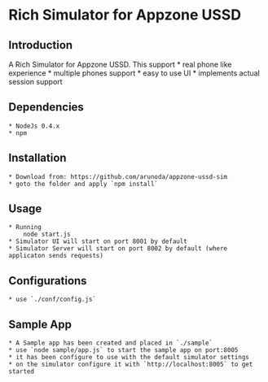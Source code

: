 Rich Simulator for Appzone USSD
===============================

Introduction
------------

A Rich Simulator for Appzone USSD. This support
	* real phone like experience
	* multiple phones support
	* easy to use UI
	* implements actual session support
	
Dependencies
------------
	* NodeJs 0.4.x
	* npm

Installation
------------
	* Download from: https://github.com/arunoda/appzone-ussd-sim
	* goto the folder and apply `npm install`

Usage
------
	* Running
		node start.js
	* Simulator UI will start on port 8001 by default
	* Simulator Server will start on port 8002 by default (where applicaton sends requests)

Configurations
--------------
	* use `./conf/config.js`
	
Sample App
----------
	* A Sample app has been created and placed in `./sample`
	* use `node sample/app.js` to start the sample app on port:8005
	* it has been configure to use with the default simulator settings
	* on the simulator configure it with `http://localhost:8005` to get started
	